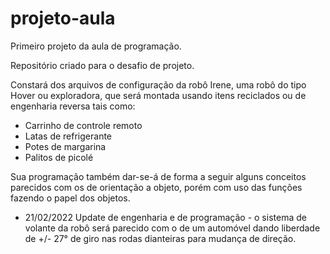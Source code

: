 # projeto-aula
Primeiro projeto da aula de programação.

Repositório criado para o desafio de projeto.

Constará dos arquivos de configuração da robô  Irene, uma robô do tipo Hover ou exploradora, que será montada usando itens reciclados ou de engenharia reversa tais como: 

- Carrinho de controle remoto
- Latas de refrigerante
- Potes de margarina
- Palitos de picolé

Sua programação também dar-se-á de forma a seguir alguns conceitos parecidos com os de orientação a objeto, porém com uso das funções fazendo o papel dos objetos.
- 21/02/2022 Update de engenharia e de programação - o sistema de volante da robô será parecido com o de um automóvel dando liberdade de +/- 27° de giro nas rodas dianteiras para mudança de direção.

